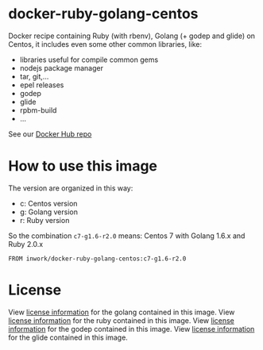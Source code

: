 # docker-ruby-golang-centos

Docker recipe containing Ruby (with rbenv), Golang (+ godep and glide) on Centos, it includes even some other common libraries, like:

- libraries useful for compile common gems
- nodejs package manager
- tar, git,...
- epel releases
- godep
- glide
- rpbm-build
- ...

See our [Docker Hub repo](https://hub.docker.com/r/inwork/docker-ruby-golang-centos/)

# How to use this image

The version are organized in this way:

- c: Centos version
- g: Golang version
- r: Ruby version

So the combination ```c7-g1.6-r2.0``` means: Centos 7 with Golang 1.6.x and Ruby 2.0.x

````
FROM inwork/docker-ruby-golang-centos:c7-g1.6-r2.0
````

# License

View [license information](http://golang.org/LICENSE) for the golang contained in this image.
View [license information](https://www.ruby-lang.org/en/about/license.txt) for the ruby contained in this image.
View [license information](https://github.com/tools/godep/blob/master/License) for the godep contained in this image.
View [license information](https://github.com/Masterminds/glide/blob/master/LICENSE) for the glide contained in this image.

